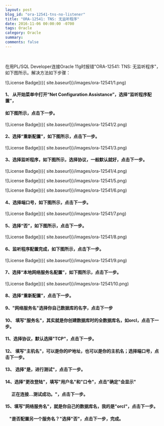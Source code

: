 ```yaml
---
layout: post
blog_id: "ora-12541-tns-no-listener"
title: "ORA-12541: TNS: 无监听程序"
date: 2016-11-06 00:00:00 -0700
tags: Oracle
category: Oracle
summary: 
comments: false
---
```

<br>

在用PL/SQL Developer连接Oracle 11g时报错"ORA-12541: TNS: 无监听程序"，
如下图所示。解决方法如下步骤：

![License Badge]({{ site.baseurl}}/images/ora-12541/1.png)

#### 1、 从开始菜单中打开“Net Configuration Assistance”，选择“监听程序配置”，

#### 如下图所示，点击下一步。

![License Badge]({{ site.baseurl}}/images/ora-12541/2.png)

#### 2、选择“重新配置”，如下图所示，点击下一步。

![License Badge]({{ site.baseurl}}/images/ora-12541/3.png)

#### 3、选择监听程序，如下图所示，选择协议，一般默认就好，点击下一步。

![License Badge]({{ site.baseurl}}/images/ora-12541/4.png)

![License Badge]({{ site.baseurl}}/images/ora-12541/5.png)

![License Badge]({{ site.baseurl}}/images/ora-12541/6.png)

#### 4、选择端口号，如下图所示，点击下一步。

![License Badge]({{ site.baseurl}}/images/ora-12541/7.png)

#### 5、选择“否”，如下图所示，点击下一步。

![License Badge]({{ site.baseurl}}/images/ora-12541/8.png)

#### 6、监听程序配置完成，如下图所示，点击下一步。

![License Badge]({{ site.baseurl}}/images/ora-12541/9.png)

#### 7、选择“本地网络服务名配置”，如下图所示，点击下一步。

![License Badge]({{ site.baseurl}}/images/ora-12541/10.png)

#### 8、选择“重新配置”，点击下一步。

#### 9、"网络服务名"选择你自己数据库的名字，点击下一步

#### 10、 填写"服务名"，其实就是你创建数据库时的全数据库名，如orcl，点击下一步。

#### 11、选择协议，默认选择"TCP"，点击下一步。

#### 12、 填写"主机名"，可以是你的IP地址，也可以是你的主机名；选择端口号，点击下一步。

#### 13、 选择"是，进行测试"，点击下一步。

#### 14、选择"更改登陆"，填写"用户名"和"口令"，点击"确定"会显示"

#### &nbsp;&nbsp;&nbsp;&nbsp;&nbsp;&nbsp;正在连接…测试成功。"，点击下一步。

#### 15、填写"网络服务名"，就是你自己的数据库名，我的是"orcl"，点击下一步。

#### &nbsp;&nbsp;&nbsp;&nbsp;"是否配置另一个服务名？"选择"否"，点击下一步，完成。



